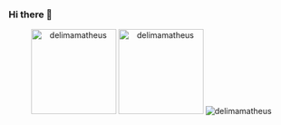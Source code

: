 ### Hi there 👋


<div align="center">
   
<img  height="150em" src="http://github-readme-streak-stats.herokuapp.com?user=delimamatheus&theme=darcula" alt="delimamatheus" />
<img height="150em" src="https://github-readme-stats-git-masterrstaa-rickstaa.vercel.app/api?username=delimamatheus&show_icons=true&theme=dracula&locale=en" alt="delimamatheus" />
<img src="https://github-profile-trophy.vercel.app/?username=delimamatheus&no-frame=true&margin-w=5&margin-h=5&column=7&theme=algolia&no-bg=true" alt="delimamatheus"/>
</div>


<!--
**delimamatheus/delimamatheus** is a ✨ _special_ ✨ repository because its `README.md` (this file) appears on your GitHub profile.

Here are some ideas to get you started:

- 🔭 I’m currently working on ...
- 🌱 I’m currently learning ...
- 👯 I’m looking to collaborate on ...
- 🤔 I’m looking for help with ...
- 💬 Ask me about ...
- 📫 How to reach me: ...
- 😄 Pronouns: ...
- ⚡ Fun fact: ...
-->
